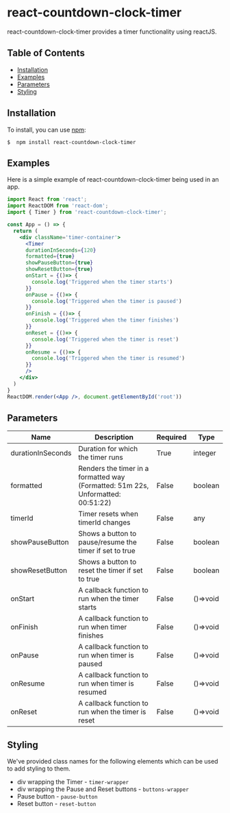 # react-countdown-clock-timer
react-countdown-clock-timer provides a timer functionality using reactJS.

## Table of Contents

* [Installation](#installation)
* [Examples](#examples)
* [Parameters](#parameters)
* [Styling](#styling)

## Installation

To install, you can use [npm](https://npmjs.org/):


    $  npm install react-countdown-clock-timer

## Examples

Here is a simple example of react-countdown-clock-timer being used in an app.

```jsx
import React from 'react';
import ReactDOM from 'react-dom';
import { Timer } from 'react-countdown-clock-timer';

const App = () => {
  return (
    <div className='timer-container'>
      <Timer
      durationInSeconds={120}
      formatted={true}
      showPauseButton={true}
      showResetButton={true}
      onStart = {()=> {
        console.log('Triggered when the timer starts')
      }}
      onPause = {()=> {
        console.log('Triggered when the timer is paused')
      }}
      onFinish = {()=> {
        console.log('Triggered when the timer finishes')
      }}
      onReset = {()=> {
        console.log('Triggered when the timer is reset')
      }}
      onResume = {()=> {
        console.log('Triggered when the timer is resumed')
      }}
      />
    </div>
  )
}
ReactDOM.render(<App />, document.getElementById('root'))
```
## Parameters

| Name                              | Description                                                                                                      | Required  | Type     |
|-------------------------------------|------------------------------------------------------------------------------------------------------------------|----------|----------|
| durationInSeconds   | Duration for which the timer runs                          | True     | integer  |
| formatted   | Renders the timer in a formatted way (Formatted: 51m 22s, Unformatted: 00:51:22)                         | False     | boolean  |
| timerId   | Timer resets when timerId changes                         | False     | any  |
| showPauseButton                 | Shows a button to pause/resume the timer if set to true | False    | boolean  |
| showResetButton                 | Shows a button to reset the timer if set to true                            | False     | boolean  |
| onStart            | A callback function to run when the timer starts                   | False     | ()=>void  |
| onFinish               | A callback function to run when timer finishes                                       | False | ()=>void |
| onPause   | A callback function to run when timer is paused | False | ()=>void |
| onResume               | A callback function to run when timer is resumed                                     | False | ()=>void |
| onReset               | A callback function to run when the timer is reset                                        | False | ()=>void |


## Styling
We've provided class names for the following elements which can be used to add styling to them.

- div wrapping the Timer - `timer-wrapper`
- div wrapping the Pause and Reset buttons - `buttons-wrapper`
- Pause button - `pause-button`
- Reset button - `reset-button`


